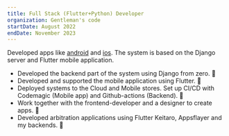 ```yaml
---
title: Full Stack (Flutter+Python) Developer
organization: Gentleman's code
startDate: August 2022
endDate: November 2023
---
```


Developed apps like [android](https://play.google.com/store/apps/details?id=ru.promocod.app) and [ios](https://apps.apple.com/us/app/%D0%BF%D1%80%D0%BE%D0%BC%D0%BE%D0%BA%D0%BE%D0%B4%D1%8B-%D0%B8-%D1%82%D0%BE%D1%87%D0%BA%D0%B0/id6455941382).
The system is based on the Django server and Flutter mobile application.

- Developed the backend part of the system using Django from zero. 🎉
- Developed and supported the mobile application using Flutter. 🎉
- Deployed systems to the Cloud and Mobile stores. Set up CI/CD with Codemagic (Mobile app) and Github-actions (Backend). 🎉
- Work together with the frontend-developer and a designer to create apps. 🎉
- Developed arbitration applications using Flutter Keitaro, Appsflayer and my backends. 🎉
